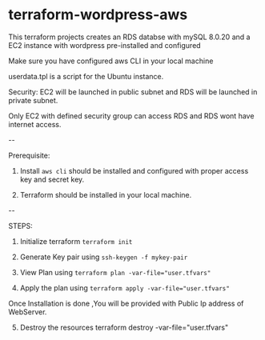# terraform-wordpress-aws

This terraform projects creates an RDS databse with mySQL 8.0.20 and a EC2 instance with wordpress pre-installed and configured

Make sure you have configured aws CLI in your local machine

userdata.tpl is a script for the Ubuntu instance. 

Security:
EC2 will be launched in public subnet and RDS will be launched in private subnet.

Only EC2 with defined security group can access RDS and RDS wont have internet access.

--

Prerequisite:
1. Install `aws cli` should be installed and configured with proper access key and secret key. 

2. Terraform should be installed in your local machine.

--

STEPS:
1. Initialize terraform `terraform init`

2. Generate Key pair using `ssh-keygen -f mykey-pair`

3. View Plan using `terraform plan -var-file="user.tfvars"`

4. Apply the plan using `terraform apply -var-file="user.tfvars"`

Once Installation is done ,You will be provided with Public Ip address of WebServer.

5. Destroy the resources terraform destroy -var-file="user.tfvars"
